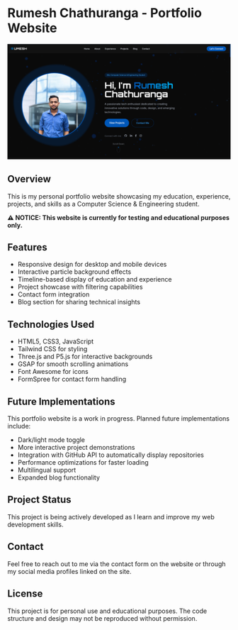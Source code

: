 # Rumesh Chathuranga - Portfolio Website

![Portfolio Preview](assests/images/website-preview.png)

## Overview

This is my personal portfolio website showcasing my education, experience, projects, and skills as a Computer Science & Engineering student.

**⚠️ NOTICE: This website is currently for testing and educational purposes only.**

## Features

- Responsive design for desktop and mobile devices
- Interactive particle background effects
- Timeline-based display of education and experience
- Project showcase with filtering capabilities
- Contact form integration
- Blog section for sharing technical insights

## Technologies Used

- HTML5, CSS3, JavaScript
- Tailwind CSS for styling
- Three.js and P5.js for interactive backgrounds
- GSAP for smooth scrolling animations
- Font Awesome for icons
- FormSpree for contact form handling

## Future Implementations

This portfolio website is a work in progress. Planned future implementations include:

- Dark/light mode toggle
- More interactive project demonstrations
- Integration with GitHub API to automatically display repositories
- Performance optimizations for faster loading
- Multilingual support
- Expanded blog functionality

## Project Status

This project is being actively developed as I learn and improve my web development skills.

## Contact

Feel free to reach out to me via the contact form on the website or through my social media profiles linked on the site.

## License

This project is for personal use and educational purposes. The code structure and design may not be reproduced without permission.
